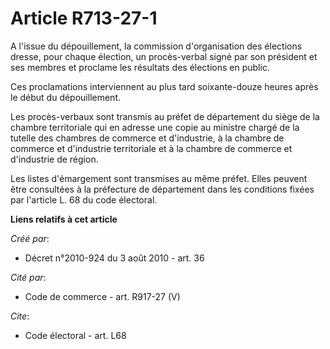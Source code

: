 # Article R713-27-1

A l'issue du dépouillement, la commission d'organisation des élections dresse, pour chaque élection, un procès-verbal signé
par son président et ses membres et proclame les résultats des élections en public.

Ces proclamations interviennent au plus tard soixante-douze heures après le début du dépouillement.

Les procès-verbaux sont transmis au préfet de département du siège de la chambre territoriale qui en adresse une copie au
ministre chargé de la tutelle des chambres de commerce et d'industrie, à la chambre de commerce et d'industrie territoriale
et à la chambre de commerce et d'industrie de région.

Les listes d'émargement sont transmises au même préfet. Elles peuvent être consultées à la préfecture de département dans les
conditions fixées par l'article L. 68 du code électoral.

**Liens relatifs à cet article**

_Créé par_:

  - Décret n°2010-924 du 3 août 2010 - art. 36

_Cité par_:

  - Code de commerce - art. R917-27 (V)

_Cite_:

  - Code électoral - art. L68
